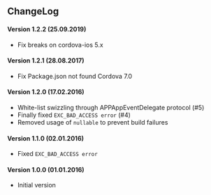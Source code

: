 ChangeLog
---------

#### Version 1.2.2 (25.09.2019)
- Fix breaks on cordova-ios 5.x

#### Version 1.2.1 (28.08.2017)
- Fix Package.json not found Cordova 7.0

#### Version 1.2.0 (17.02.2016)
- White-list swizzling through APPAppEventDelegate protocol (#5)
- Finally fixed `EXC_BAD_ACCESS error` (#4)
- Removed usage of `nullable` to prevent build failures

#### Version 1.1.0 (02.01.2016)
- Fixed `EXC_BAD_ACCESS error`

#### Version 1.0.0 (01.01.2016)
- Initial version
